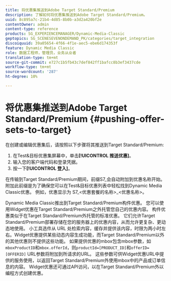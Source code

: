 ```yaml
---
title: 将优惠集推送到Adobe Target Standard/Premium
description: 了解如何将优惠集推送到Adobe Target Standard/Premium。
uuid: 8c895a7c-21b4-4d85-8b0b-a3d2a420bf2e
contentOwner: admin
content-type: reference
products: SG_EXPERIENCEMANAGER/Dynamic-Media-Classic
geptopics: SG_SCENESEVENONDEMAND_PK/categories/target_integration
discoiquuid: 39a05654-4f66-4f1e-aec5-ebe6d174353f
feature: Dynamic Media Classic
role: 数据工程师，管理员，业务从业者
translation-type: tm+mt
source-git-commit: e727c1b5fb43c7def842ff1bafcc8b3ef3437cde
workflow-type: tm+mt
source-wordcount: '287'
ht-degree: 10%

---
```



# 将优惠集推送到Adobe Target Standard/Premium {#pushing-offer-sets-to-target}

在创建或编辑优惠集后，请按照以下步骤将其推送到Target Standard/Premium:

1. 在Test&amp;目标优惠集屏幕中，单击&#x200B;**[!UICONTROL 推送优惠]**。
1. 输入您的客户端代码和登录凭据。
1. 按一下&#x200B;**[!UICONTROL 登入]**。

在传输到Target Standard/Premium期间，前缀S7_会自动附加到优惠名称开始。 附加此前缀是为了确保您可以在Test&amp;目标优惠列表中轻松找到Dynamic Media Classic优惠。 例如，优惠显示为 S7_&lt;优惠套餐的名称>_&lt;优惠名称>。

Dynamic Media Classic推出到Target Standard/Premium构件优惠。 您可以使用Widget优惠在Target Standard/Premium之外托管您自己的优惠内容。 构件优惠类似于在Target Standard/Premium外托管的标准优惠。 它们允许Target Standard/Premium部署存储在您的服务器上的优惠内容，从而允许更复杂、更动态地使用。 小工具选件从 URL 处检索内容，缓存并提供该内容，时限为两小时左右。Widget优惠提供某些动态内容生成功能，而Target Standard/Premium以外的其他优惠则不提供这些功能。 如果提供优惠的mbox包含mbox参数，如`mboxProductID`和`mbox.offerId`，则`productId=[PRODUCT_ID]`和`offerID=[OFFERID]` URL参数将附加到所请求的URL。 这些参数可供Widget优惠URL中提供的服务使用，以返回Target Standard/Premium外使用mbox中的产品或订单信息的内容。 Widget优惠还可通过API访问，以在Target Standard/Premium外以编程方式创建优惠。

